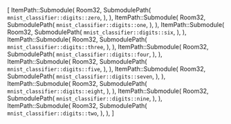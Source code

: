 [
    ItemPath::Submodule(
        Room32,
        SubmodulePath(
            `mnist_classifier::digits::zero`,
        ),
    ),
    ItemPath::Submodule(
        Room32,
        SubmodulePath(
            `mnist_classifier::digits::one`,
        ),
    ),
    ItemPath::Submodule(
        Room32,
        SubmodulePath(
            `mnist_classifier::digits::six`,
        ),
    ),
    ItemPath::Submodule(
        Room32,
        SubmodulePath(
            `mnist_classifier::digits::three`,
        ),
    ),
    ItemPath::Submodule(
        Room32,
        SubmodulePath(
            `mnist_classifier::digits::four`,
        ),
    ),
    ItemPath::Submodule(
        Room32,
        SubmodulePath(
            `mnist_classifier::digits::five`,
        ),
    ),
    ItemPath::Submodule(
        Room32,
        SubmodulePath(
            `mnist_classifier::digits::seven`,
        ),
    ),
    ItemPath::Submodule(
        Room32,
        SubmodulePath(
            `mnist_classifier::digits::eight`,
        ),
    ),
    ItemPath::Submodule(
        Room32,
        SubmodulePath(
            `mnist_classifier::digits::nine`,
        ),
    ),
    ItemPath::Submodule(
        Room32,
        SubmodulePath(
            `mnist_classifier::digits::two`,
        ),
    ),
]